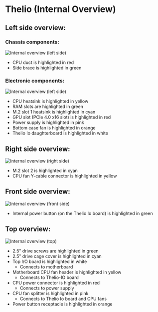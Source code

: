 # Thelio (Internal Overview)

## Left side overview:

### Chassis components:

![Internal overview (left side)](./img/internal-left-chassis.webp)

- CPU duct is highlighted in red
- Side brace is highlighted in green

### Electronic components:

![Internal overview (left side)](./img/internal-left-electronics.webp)

- CPU heatsink is highlighted in yellow
- RAM slots are highlighted in green
- M.2 slot 1 heatsink is highlighted in cyan
- GPU slot (PCIe 4.0 x16 slot) is highlighted in red
- Power supply is highlighted in pink
- Bottom case fan is highlighted in orange
- Thelio Io daughterboard is highlighted in white

## Right side overview:

![Internal overview (right side)](./img/internal-right.webp)

- M.2 slot 2 is highlighted in cyan
- CPU fan Y-cable connector is highlighted in yellow

## Front side overview:

![Internal overview (front side)](./img/internal-front.webp)

- Internal power button (on the Thelio Io board) is highlighted in green

## Top overview:

![Internal overview (top)](./img/internal-top.webp)

- 2.5" drive screws are highlighted in green
- 2.5" drive cage cover is highlighted in cyan
- Top I/O board is highlighted in white 
    - Connects to motherboard
- Motherboard CPU fan header is highlighted in yellow
    - Connects to Thelio-IO board
- CPU power connector is highlighted in red
    - Connects to power supply
- CPU fan splitter is highlighted in pink
    - Connects to Thelio Io board and CPU fans
- Power button receptacle is highlighted in orange
